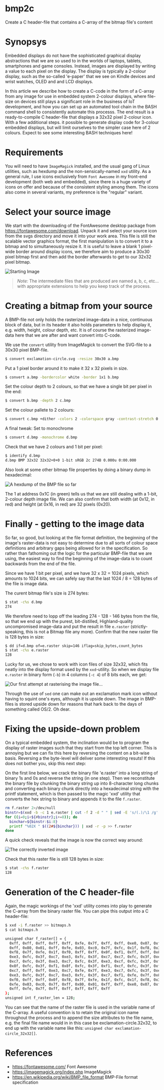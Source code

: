 # bmp2c
Create a C header-file that contains a C-array of the bitmap file's content

# Synopsys

Embedded displays do not have the sophisticated graphical display abstractions
that we are so used to in the worlds of laptops, tablets, smartphones and game consoles.
Instead, images are displayed by writing a value to each pixel on the display. 
The display is typically a 2-colour display, such as the so-called 'e-paper' that we 
see on Kindle devices and wrist watches, OLED and and LCD displays.

In this article we describe how to create a C-code in the form of a C-array from any image
for use in embedded system 2-colour displays, where file-size on devices 
still plays a significant role in the business of IoT development, and how you 
can set up an automated tool chain in the BASH command shell to consistently automate this processs. 
The end result is a ready-to-compile C header-file that displays a 32x32 pixel 2-colour icon. 
With a few additional steps. it possible to generate display code for 3-colour embedded displays,
but will limit ourselves to the simpler case here of 2 colours.
Expect to see some interesting BASH techniques here!

# Requirements

You will need to have `ImageMagick` installed, and the usual gang of Linux utilities,
such as hexdump and the non-sensically-named `xxd` utility. As a general rule, I use icons
exclusively from `Font Awesome` in my front-end development (both web and embedded), since there
is a huge variety of icons on offer and because of the consistent styling among them. The icons
also come in several variants, my preference is the "regular" variant.

# Select your source image

We start with the downloading of the FontAwesome desktop package from https://fontawesome.com/download. 
Unpack it and select your source icon from the svgs directory and move it into your work area.
This file is still the scalable vector graphics format, the first manipulation is to convert it to a bitmap
and to simultaneously resize it. It is useful to leave a blank 1 pixel-wide border around display icons, 
we therefore aim to produce a 30x30 pixel bitmap first and then add the border afterwards to get to our 32x32 pixel bitmap. 

![Starting Image](.assets/1.bmp)

> *Note:* The intermediate files that are produced are named a, b, c, etc... with appropriate extensions
> to help you keep track of the process.

# Creating a bitmap from your source

A BMP-file not only holds the rasterized image-data in a nice, continuous block of data, 
but in its header it also holds parameters to help display it, e.g. width, height, colour depth, etc. 
It is of course the rasterized image-data here that we are after and want convert into C-code.

We use the `convert` utility from ImageMagick to convert the SVG-file to a 30x30 pixel BMP-file.
```bash
$ convert exclamation-circle.svg -resize 30x30 a.bmp
```

Put a 1 pixel border around it to make it 32 x 32 pixels in size.
```bash
$ convert a.bmp -bordercolor white -border 1x1 b.bmp
```

Set the colour depth to 2 colours, so that we have a single bit per pixel in the end:
```bash
$ convert b.bmp -depth 2 c.bmp
```

Set the colour pallete to 2 colours:
```bash
$ convert c.bmp +dither -colors 2 -colorspace gray -contrast-stretch 0 d.bmp
```

A final tweak: Set to monochrome
```bash
$ convert d.bmp -monochrome d.bmp
```

Check that we have 2 colours and 1 bit per pixel:

```bash
$ identify d.bmp 
d.bmp BMP 32x32 32x32+0+0 1-bit sRGB 2c 274B 0.000u 0:00.000
```

Also look at some other bitmap file properties by doing a binary dump in hexadecimal:

![A hexdump of the BMP file so far](.assets/hexdump1.png)

The 1 at address 0x1C (in green) tells us that we are still dealing with a 1-bit, 2-colour depth image file.
We can also confirm that both width (at 0x12, in red) and height (at 0x16, in red) are 32 pixels (0x20).

# Finally - getting to the image data

So far, so good, but looking at the file format definition, the beginning of the image's raster-data
is not easy to determine due to all sorts of colour space definitions and arbitrary gaps being allowed for
in the specification. 
So rather than fathoming out the logic for the particular BMP-file that we are using, 
the easiest way to find the beginning of the image-data is to count backwards from the end of the file. 

Since we have 1 bit per pixel, and we have 32 x 32 = 1024 pixels, which amounts to 1024 bits, 
we can safely say that the last 1024 / 8 = 128 bytes of the file is image data. 

The curent bitmap file's size is 274 bytes: 

```bash
$ stat -c%s d.bmp
274
``` 

We therefore need to lopp off the leading 274 - 128 - 146 bytes from the file, so that we end up with the purest, bit-distilled, Highland-quality uncompromised image-data and put the result in file `e.raster` (strictly-speaking, this is not a Bitmap file any more). Confirm that the new raster file is 128 bytes in size:

```bash
$ dd if=d.bmp of=e.raster skip=146 iflag=skip_bytes,count_bytes
$ stat -c%s e.raster
128
```

Lucky for us, we chose to work with icon files of size 32x32, which fits neatly into the display format used by the `xxd`-utility. So when we display file `e.raster` in binary form (`-b`) in 4 columns (`-c 4`) of 8 bits each, we get:

![Our first attempt at rasterising the image file...](.assets/hexdump2.png)

Through the use of `sed` one can make out an exclamation mark icon without having to squint one's eyes, although it is upside down.
The image in BMP-files is stored upside down for reasons that hark back to the days of something called OS/2. Oh dear.

# Fixing the upside-down problem

On a typical embedded system, the inclination would be to program the display of raster images 
such that they start from the top left corner. This is annoying but we can fix this here by reversing the content 
on a bit-wise basis. Reversing a the byte-level will deliver some interesting resuts! 
If this does not bother you, skip this next step:

On the first line below, we crack the binary file 'e.raster' into a long string of binary 1s and 0s and reverse the string (in one step).
Then we reconstitute the binary file by chunking the binary string up into 8-character long chunks and converting each binary chunk
directly into a hexadecimal string with the printf statement, 
which is then passed to the magic 'xxd' utility that converts the hex string to binary and appends it to the file `f.raster`. 

```bash
rm f.raster 2>/dev/null
binstr=$(xxd -b -c 1 e.raster | cut -f 2 -d " " | sed -E 's/(.)/\1 /g' | tr '\n' ' ' | sed -E 's/ //g' | rev )
for ((i=0;i<${#binstr};i+=8)); do 
  binchar=${binstr:$i:8}  
  printf "%02X " $((2#${binchar})) | xxd -r -p >> f.raster
done
```

A quick check reveals that the image is now the correct way around:

![The correctly inverted image](.assets/hexdump3.png)

Check that this raster file is still 128 bytes in size:

```bash
$ stat -c%s f.raster
128
```

# Generation of the C header-file 

Again, the magic workings of the 'xxd' utility comes into play to generate the C-array
from the binary raster file. You can pipe this output into a C header-file:

```bash
$ xxd -i f.raster >> bitmaps.h
$ cat bitmaps.h

unsigned char f_raster[] = {
  0xff, 0xff, 0xff, 0xff, 0xff, 0xfe, 0x7f, 0xff, 0xff, 0xe0, 0x07, 0xff,
  0xff, 0x80, 0x01, 0xff, 0xfe, 0x03, 0xc0, 0x7f, 0xfc, 0x1f, 0xf8, 0x3f,
  0xf8, 0x7f, 0xfe, 0x1f, 0xf0, 0xff, 0xff, 0x0f, 0xf1, 0xff, 0xff, 0x8f,
  0xe3, 0xfc, 0x3f, 0xc7, 0xe3, 0xfc, 0x3f, 0xc7, 0xc7, 0xfc, 0x3f, 0xe3,
  0xc7, 0xfc, 0x3f, 0xe3, 0xc7, 0xfc, 0x3f, 0xe3, 0xcf, 0xfc, 0x3f, 0xf3,
  0x8f, 0xfc, 0x3f, 0xf1, 0x8f, 0xfc, 0x3f, 0xf1, 0xcf, 0xfc, 0x3f, 0xf3,
  0xc7, 0xff, 0xff, 0xe3, 0xc7, 0xfe, 0x7f, 0xe3, 0xc7, 0xfc, 0x3f, 0xe3,
  0xe3, 0xfc, 0x3f, 0xc7, 0xe3, 0xfc, 0x3f, 0xc7, 0xf1, 0xfe, 0x7f, 0x8f,
  0xf0, 0xff, 0xff, 0x0f, 0xf8, 0x7f, 0xfe, 0x1f, 0xfc, 0x1f, 0xf8, 0x3f,
  0xfe, 0x03, 0xc0, 0x7f, 0xff, 0x80, 0x01, 0xff, 0xff, 0xe0, 0x07, 0xff,
  0xff, 0xfe, 0x7f, 0xff, 0xff, 0xff, 0xff, 0xff
};
unsigned int f_raster_len = 128;
```

You can see that the name of the raster file is used in the variable name of the C-array.
A useful convention is to retain the original icon name throughout the process
and to append the size attributes to the file name, e.g. the final file name would in 
in this case be exclamation-circle.32x32, to end up with the variable name like this:
`unsigned char exclamation-circle_32x32[]`.

# References

* https://fontawesome.com/ Font Awesome
* https://imagemagick.org/index.php ImageMagick
* https://en.wikipedia.org/wiki/BMP_file_format  BMP-File format specification
